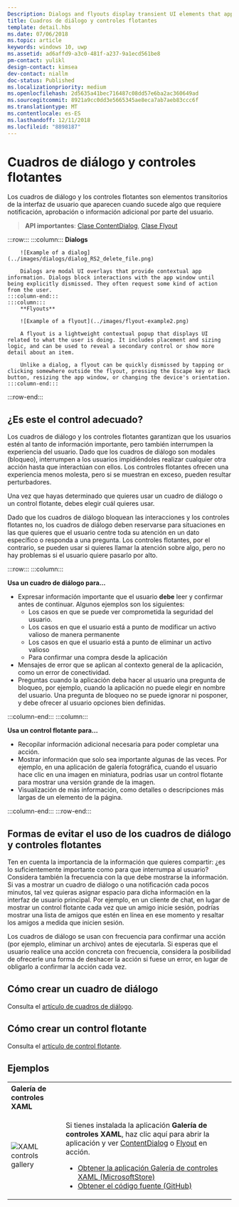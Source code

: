 ```yaml
---
Description: Dialogs and flyouts display transient UI elements that appear when the user requests them or when something happens that requires notification or approval.
title: Cuadros de diálogo y controles flotantes
template: detail.hbs
ms.date: 07/06/2018
ms.topic: article
keywords: windows 10, uwp
ms.assetid: ad6affd9-a3c0-481f-a237-9a1ecd561be8
pm-contact: yulikl
design-contact: kimsea
dev-contact: niallm
doc-status: Published
ms.localizationpriority: medium
ms.openlocfilehash: 2d5635a41bec716487c08dd57e6ba2ac360649ad
ms.sourcegitcommit: 8921a9cc0dd3e5665345ae8eca7ab7aeb83ccc6f
ms.translationtype: MT
ms.contentlocale: es-ES
ms.lasthandoff: 12/11/2018
ms.locfileid: "8898187"
---
```

# <a name="dialogs-and-flyouts"></a>Cuadros de diálogo y controles flotantes



Los cuadros de diálogo y los controles flotantes son elementos transitorios de la interfaz de usuario que aparecen cuando sucede algo que requiere notificación, aprobación o información adicional por parte del usuario.

> **API importantes**: [Clase ContentDialog](/uwp/api/Windows.UI.Xaml.Controls.ContentDialog), [Clase Flyout](/uwp/api/Windows.UI.Xaml.Controls.Flyout)


:::row:::
    :::column:::
        **Dialogs**
        
        ![Example of a dialog](../images/dialogs/dialog_RS2_delete_file.png)

        Dialogs are modal UI overlays that provide contextual app information. Dialogs block interactions with the app window until being explicitly dismissed. They often request some kind of action from the user.
    :::column-end:::
    :::column::: 
        **Flyouts**

        ![Example of a flyout](../images/flyout-example2.png)

        A flyout is a lightweight contextual popup that displays UI related to what the user is doing. It includes placement and sizing logic, and can be used to reveal a secondary control or show more detail about an item.

        Unlike a dialog, a flyout can be quickly dismissed by tapping or clicking somewhere outside the flyout, pressing the Escape key or Back button, resizing the app window, or changing the device's orientation.
    :::column-end:::
:::row-end:::


## <a name="is-this-the-right-control"></a>¿Es este el control adecuado?

Los cuadros de diálogo y los controles flotantes garantizan que los usuarios estén al tanto de información importante, pero también interrumpen la experiencia del usuario. Dado que los cuadros de diálogo son modales (bloqueo), interrumpen a los usuarios impidiéndoles realizar cualquier otra acción hasta que interactúan con ellos. Los controles flotantes ofrecen una experiencia menos molesta, pero si se muestran en exceso, pueden resultar perturbadores.

Una vez que hayas determinado que quieres usar un cuadro de diálogo o un control flotante, debes elegir cuál quieres usar.

Dado que los cuadros de diálogo bloquean las interacciones y los controles flotantes no, los cuadros de diálogo deben reservarse para situaciones en las que quieres que el usuario centre toda su atención en un dato específico o responda a una pregunta. Los controles flotantes, por el contrario, se pueden usar si quieres llamar la atención sobre algo, pero no hay problemas si el usuario quiere pasarlo por alto.

:::row:::
    :::column:::
   <p><b>Usa un cuadro de diálogo para...</b> <br/>
<ul>
<li>Expresar información importante que el usuario <b>debe</b> leer y confirmar antes de continuar. Algunos ejemplos son los siguientes:
<ul>
  <li>Los casos en que se puede ver comprometida la seguridad del usuario.</li>
  <li>Los casos en que el usuario está a punto de modificar un activo valioso de manera permanente</li>
  <li>Los casos en que el usuario está a punto de eliminar un activo valioso</li>
  <li>Para confirmar una compra desde la aplicación</li>
</ul>

</li>
<li>Mensajes de error que se aplican al contexto general de la aplicación, como un error de conectividad.</li>
<li>Preguntas cuando la aplicación deba hacer al usuario una pregunta de bloqueo, por ejemplo, cuando la aplicación no puede elegir en nombre del usuario. Una pregunta de bloqueo no se puede ignorar ni posponer, y debe ofrecer al usuario opciones bien definidas.</li>
</ul>
</p>
    :::column-end:::
    :::column:::
   <p><b>Usa un control flotante para...</b> <br/>
<ul>
<li>Recopilar información adicional necesaria para poder completar una acción.</li>
<li>Mostrar información que solo sea importante algunas de las veces. Por ejemplo, en una aplicación de galería fotográfica, cuando el usuario hace clic en una imagen en miniatura, podrías usar un control flotante para mostrar una versión grande de la imagen.</li>
<li>Visualización de más información, como detalles o descripciones más largas de un elemento de la página.</li>
</ul></p>
    :::column-end:::
:::row-end:::


## <a name="ways-to-avoid-using-dialogs-and-flyouts"></a>Formas de evitar el uso de los cuadros de diálogo y controles flotantes

Ten en cuenta la importancia de la información que quieres compartir: ¿es lo suficientemente importante como para que interrumpa al usuario? Considera también la frecuencia con la que debe mostrarse la información. Si vas a mostrar un cuadro de diálogo o una notificación cada pocos minutos, tal vez quieras asignar espacio para dicha información en la interfaz de usuario principal. Por ejemplo, en un cliente de chat, en lugar de mostrar un control flotante cada vez que un amigo inicie sesión, podrías mostrar una lista de amigos que estén en línea en ese momento y resaltar los amigos a medida que inicien sesión.

Los cuadros de diálogo se usan con frecuencia para confirmar una acción (por ejemplo, eliminar un archivo) antes de ejecutarla. Si esperas que el usuario realice una acción concreta con frecuencia, considera la posibilidad de ofrecerle una forma de deshacer la acción si fuese un error, en lugar de obligarlo a confirmar la acción cada vez.

## <a name="how-to-create-a-dialog"></a>Cómo crear un cuadro de diálogo

Consulta el [artículo de cuadros de diálogo](dialogs.md). 

## <a name="how-to-create-a-flyout"></a>Cómo crear un control flotante

Consulta el [artículo de control flotante](flyouts.md). 

## <a name="examples"></a>Ejemplos

<table>
<th align="left">Galería de controles XAML<th>
<tr>
<td><img src="../images/xaml-controls-gallery-sm.png" alt="XAML controls gallery"></img></td>
<td>
    <p>Si tienes instalada la aplicación <strong style="font-weight: semi-bold">Galería de controles XAML</strong>, haz clic aquí para abrir la aplicación y ver <a href="xamlcontrolsgallery:/item/ContentDialog">ContentDialog</a> o <a href="xamlcontrolsgallery:/item/Flyout">Flyout</a> en acción.</p>
    <ul>
    <li><a href="https://www.microsoft.com/store/productId/9MSVH128X2ZT">Obtener la aplicación Galería de controles XAML (MicrosoftStore)</a></li>
    <li><a href="https://github.com/Microsoft/Windows-universal-samples/tree/master/Samples/XamlUIBasics">Obtener el código fuente (GitHub)</a></li>
    </ul>
</td>
</tr>
</table>

